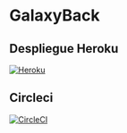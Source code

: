 # GalaxyBack


## Despliegue Heroku


[![Heroku](https://www.herokucdn.com/deploy/button.png)](https://famas-picas-game.herokuapp.com/game/agregar)


## Circleci

[![CircleCI](https://circleci.com/gh/circleci/circleci-docs.svg?style=svg)](https://app.circleci.com/pipelines/github/Jose1102/GalaxyBack)
